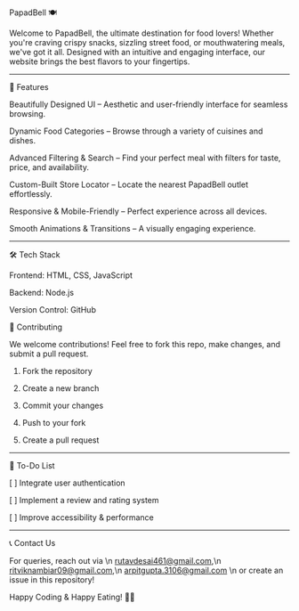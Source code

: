 PapadBell 🍽

Welcome to PapadBell, the ultimate destination for food lovers! Whether you're craving crispy snacks, sizzling street food, or mouthwatering meals, we've got it all. Designed with an intuitive and engaging interface, our website brings the best flavors to your fingertips.


---

🚀 Features

Beautifully Designed UI – Aesthetic and user-friendly interface for seamless browsing.

Dynamic Food Categories – Browse through a variety of cuisines and dishes.

Advanced Filtering & Search – Find your perfect meal with filters for taste, price, and availability.

Custom-Built Store Locator – Locate the nearest PapadBell outlet effortlessly.

Responsive & Mobile-Friendly – Perfect experience across all devices.

Smooth Animations & Transitions – A visually engaging experience.



---

🛠 Tech Stack

Frontend: HTML, CSS, JavaScript

Backend: Node.js

Version Control: GitHub

📜 Contributing

We welcome contributions! Feel free to fork this repo, make changes, and submit a pull request.

1. Fork the repository


2. Create a new branch


3. Commit your changes


4. Push to your fork


5. Create a pull request




---

📌 To-Do List

[ ] Integrate user authentication

[ ] Implement a review and rating system

[ ] Improve accessibility & performance



---

📞 Contact Us

For queries, reach out via \n
rutavdesai461@gmail.com,\n
ritviknambiar09@gmail.com,\n
arpitgupta.3106@gmail.com \n
or create an issue in this repository!

Happy Coding & Happy Eating! 🍕🍔

